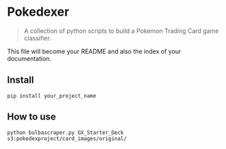 # Pokedexer
> A collection of python scripts to build a Pokemon Trading Card game classifier.


This file will become your README and also the index of your documentation.

## Install

`pip install your_project_name`

## How to use

    python bulbascraper.py GX_Starter_Deck s3:pokedexproject/card_images/original/
